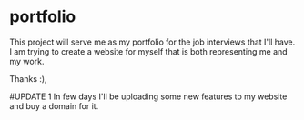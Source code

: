 # portfolio

This project will serve me as my portfolio for the job interviews that I'll have.
I am trying to create a website for myself that is both representing me and my work.

Thanks :),

#UPDATE 1
In few days I'll be uploading some new features to my website and buy a domain for it.
